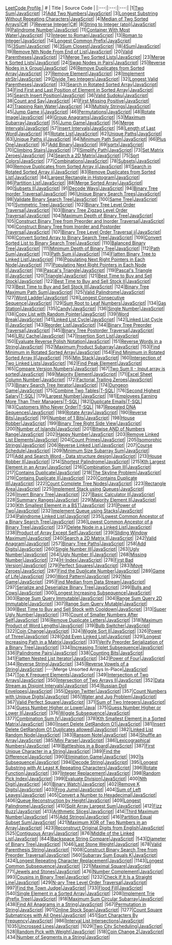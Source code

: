 <a href="http://leetcode.com/berkansivri" target="_blank">    LeetCode Profile </a>
| # | Title | Source Code |
|:---:|:---:|:---:|
|1|[Two Sum](https://leetcode.com/problems/two-sum)|[JavaScript](https://github.com/berkansivri/LeetCode/blob/master/LeetCode/1.%20Two%20Sum/TwoSum.js)|
|2|[Add Two Numbers](https://leetcode.com/problems/add-two-numbers)|[JavaScript](https://github.com/berkansivri/LeetCode/blob/master/LeetCode/2.%20Add%20Two%20Numbers/AddTwoNumbers.js)|
|3|[Longest Substring Without Repeating Characters](https://leetcode.com/problems/longest-substring-without-repeating-characters)|[JavaScript](https://github.com/berkansivri/LeetCode/blob/master/LeetCode/3.%20Longest%20Substring%20Without%20Repeating%20Characters/LengthOfLongestSubstring.js)|
|4|[Median of Two Sorted Arrays](https://leetcode.com/problems/median-of-two-sorted-arrays/)|[C#](https://github.com/berkansivri/LeetCode/blob/master/LeetCode/4.%20Median%20of%20Two%20Sorted%20Arrays/FindMedianSortedArrays.cs)|
|7|[Reverse Integer](https://leetcode.com/problems/reverse-integer/)|[C#](https://github.com/berkansivri/LeetCode/blob/master/LeetCode/7.%20Reverse%20Integer/ReverseInteger.cs)|
|8|[String to Integer (atoi)](https://leetcode.com/problems/string-to-integer-atoi/)|[JavaScript](https://github.com/berkansivri/LeetCode/blob/master/LeetCode/8.%20String%20to%20Integer%20(atoi)/Atoi.js)|
|9|[Palindrome Number](https://leetcode.com/problems/palindrome-number/)|[JavaScript](https://github.com/berkansivri/LeetCode/blob/master/LeetCode/9.%20Palindrome%20Number/IsPalindrome.js)|
|11|[Container With Most Water](https://leetcode.com/problems/container-with-most-water/)|[JavaScript](https://github.com/berkansivri/LeetCode/blob/master/LeetCode/11.%20Container%20With%20Most%20Water/MaxArea.js)|
|12|[Integer to Roman](https://leetcode.com/problems/integer-to-roman/)|[JavaScript](https://github.com/berkansivri/LeetCode/blob/master/LeetCode/12.%20Integer%20to%20Roman/IntToRoman.js)|
|13|[Roman to Integer](https://leetcode.com/problems/roman-to-integer/)|[JavaScript](https://github.com/berkansivri/LeetCode/blob/master/LeetCode/13.%20Roman%20to%20Integer/RomanToInt.js)|
|14|[Longest Common Prefix](https://leetcode.com/problems/longest-common-prefix/)|[JavaScript](https://github.com/berkansivri/LeetCode/blob/master/LeetCode/14.%20Longest%20Common%20Prefix/LongestCommonPrefix.js)|
|15|[3Sum](https://leetcode.com/problems/3sum/)|[JavaScript](https://github.com/berkansivri/LeetCode/blob/master/LeetCode/15.%203Sum/ThreeSum.js)|
|16|[3Sum Closest](https://leetcode.com/problems/3sum-closest/)|[JavaScript](https://github.com/berkansivri/LeetCode/blob/master/LeetCode/16.%203Sum%20Closest/ThreeSumClosest.js)|
|18|[4Sum](https://leetcode.com/problems/4sum/)|[JavaScript](https://github.com/berkansivri/LeetCode/blob/master/LeetCode/18.%204Sum/FourSum.js)|
|19|[Remove Nth Node From End of List](https://leetcode.com/problems/remove-nth-node-from-end-of-list/)|[JavaScript](https://github.com/berkansivri/LeetCode/blob/master/LeetCode/19.%20Remove%20Nth%20Node%20From%20End%20of%20List/RemoveNthFromEnd.js)|
|20|[Valid Parentheses](https://leetcode.com/problems/valid-parentheses/)|[JavaScript](https://github.com/berkansivri/LeetCode/blob/master/LeetCode/20.%20Valid%20Parentheses/IsValid.js)|
|21|[Merge Two Sorted Lists](https://leetcode.com/problems/merge-two-sorted-lists/)|[JavaScript](https://github.com/berkansivri/LeetCode/blob/master/LeetCode/21.%20Merge%20Two%20Sorted%20Lists/MergeTwoLists.js)|
|23|[Merge k Sorted Lists](https://leetcode.com/problems/merge-k-sorted-lists/)|[JavaScript](https://github.com/berkansivri/LeetCode/blob/master/LeetCode/23.%20Merge%20k%20Sorted%20Lists/MergeKLists.js)|
|24|[Swap Nodes in Pairs](https://leetcode.com/problems/swap-nodes-in-pairs/)|[JavaScript](https://github.com/berkansivri/LeetCode/blob/master/LeetCode/24.%20Swap%20Nodes%20in%20Pairs/SwapPairs.js)|
|25|[Reverse Nodes in k Group](https://leetcode.com/problems/reverse-nodes-in-k-group/)|[JavaScript](https://github.com/berkansivri/LeetCode/blob/master/LeetCode/25.%20Reverse%20Nodes%20in%20k-Group/ReverseKGroup.js)|
|26|[Remove Duplicates from Sorted Array](https://leetcode.com/problems/remove-duplicates-from-sorted-array/)|[JavaScript](https://github.com/berkansivri/LeetCode/blob/master/LeetCode/26.%20Remove%20Duplicates%20from%20Sorted%20Array/RemoveDuplicates.js)|
|27|[Remove Element](https://leetcode.com/problems/remove-element/)|[JavaScript](https://github.com/berkansivri/LeetCode/blob/master/LeetCode/27.%20Remove%20Element/RemoveElement.js)|
|28|[Implement strStr](https://leetcode.com/problems/implement-strstr/)|[JavaScript](https://github.com/berkansivri/LeetCode/blob/master/LeetCode/28.%20Implement%20strStr/StrStr.js)|
|29|[Divide Two Integers](https://leetcode.com/problems/divide-two-integers/)|[JavaScript](https://github.com/berkansivri/LeetCode/blob/master/LeetCode/29.%20Divide%20Two%20Integers/Divide.js)|
|32|[Longest Valid Parentheses](https://leetcode.com/problems/longest-valid-parentheses/)|[JavaScript](https://github.com/berkansivri/LeetCode/blob/master/LeetCode/32.%20Longest%20Valid%20Parentheses/LongestValidParentheses.js)|
|33|[Search in Rotated Sorted Array](https://leetcode.com/problems/search-in-rotated-sorted-array/)|[JavaScript](https://github.com/berkansivri/LeetCode/blob/master/LeetCode/33.%20Search%20in%20Rotated%20Sorted%20Array/Search.js)|
|34|[Find First and Last Position of Element in Sorted Array](https://leetcode.com/problems/find-first-and-last-position-of-element-in-sorted-array/)|[JavaScript](https://github.com/berkansivri/LeetCode/blob/master/LeetCode/34.%20Find%20First%20and%20Last%20Position%20of%20Element%20in%20Sorted%20Array/SearchRange.js)|
|35|[Search Insert Position](https://leetcode.com/problems/search-insert-position/)|[JavaScript](https://github.com/berkansivri/LeetCode/blob/master/LeetCode/35.%20Search%20Insert%20Position/SearchInsert.js)|
|36|[Valid Sudoku](https://leetcode.com/problems/valid-sudoku/)|[JavaScript](https://github.com/berkansivri/LeetCode/blob/master/LeetCode/36.%20Valid%20Sudoku/IsValidSudoku.js)|
|38|[Count and Say](https://leetcode.com/problems/count-and-say/)|[JavaScript](https://github.com/berkansivri/LeetCode/blob/master/LeetCode/38.%20Count%20and%20Say/CountAndSay.js)|
|41|[First Missing Positive](https://leetcode.com/problems/first-missing-positive/)|[JavaScript](https://github.com/berkansivri/LeetCode/blob/master/LeetCode/41.%20First%20Missing%20Positive/FirstMissingPositive.js)|
|42|[Trapping Rain Water](https://leetcode.com/problems/trapping-rain-water/)|[JavaScript](https://github.com/berkansivri/LeetCode/blob/master/LeetCode/42.%20Trapping%20Rain%20Water/Trap.js)|
|43|[Multiply Strings](https://leetcode.com/problems/multiply-strings/)|[JavaScript](https://github.com/berkansivri/LeetCode/blob/master/LeetCode/43.%20Multiply%20Strings/Multiple.js)|
|45|[Jump Game ii](https://leetcode.com/problems/jump-game-ii/)|[JavaScript](https://github.com/berkansivri/LeetCode/blob/master/LeetCode/45.%20Jump%20Game%20II/Jump.js)|
|46|[Permutations](https://leetcode.com/problems/permutations/)|[JavaScript](https://github.com/berkansivri/LeetCode/tree/master/LeetCode/46.%20Permutations/permute.js)|
|48|[Rotate Image](https://leetcode.com/problems/rotate-image/)|[JavaScript](https://github.com/berkansivri/LeetCode/tree/master/LeetCode/48.%20Rotate%20Image/Rotate.js)|
|49|[Group Anagrams](https://leetcode.com/problems/group-anagrams/)|[JavaScript](https://github.com/berkansivri/LeetCode/tree/master/LeetCode/49.%20Group%20Anagrams/GroupAnagrams.js)|
|53|[Maximum Subarray](https://leetcode.com/problems/maximum-subarray/)|[JavaScript](https://github.com/berkansivri/LeetCode/blob/master/LeetCode/53.%20Maximum%20Subarray/MaxSubArray.js)|
|55|[Jump Game](https://leetcode.com/problems/jump-game/)|[JavaScript](https://github.com/berkansivri/LeetCode/blob/master/LeetCode/55.%20Jump%20Game/CanJump.js)|
|56|[Merge Intervals](https://leetcode.com/problems/merge-intervals/)|[JavaScript](https://github.com/berkansivri/LeetCode/blob/master/LeetCode/56.%20Merge%20Intervals/Merge.js)|
|57|[Insert Intervals](https://leetcode.com/problems/insert-intervals/)|[JavaScript](https://github.com/berkansivri/LeetCode/blob/master/LeetCode/57.%20Insert%20Intervals/Insert.js)|
|58|[Length of Last Word](https://leetcode.com/problems/length-of-last-word/)|[JavaScript](https://github.com/berkansivri/LeetCode/blob/master/LeetCode/58.%20Length%20of%20Last%20Word/LengthOfLastWord.js)|
|61|[Rotate List](https://leetcode.com/problems/rotate-list/)|[JavaScript](https://github.com/berkansivri/LeetCode/blob/master/LeetCode/61.%20Rotate%20List/RotateRight.js)|
|62|[Unique Paths](https://leetcode.com/problems/unique-paths/)|[JavaScript](https://github.com/berkansivri/LeetCode/blob/master/LeetCode/62.%20Unique%20Paths/UniquePaths.js)|
|63|[Unique Paths ii](https://leetcode.com/problems/unique-paths-ii/)|[JavaScript](https://github.com/berkansivri/LeetCode/blob/master/LeetCode/63.%20Unique%20Paths%20II/UniquePathsWithObstacles.js)|
|64|[Minimum Path Sum](https://leetcode.com/problems/minimum-path-sum/)|[JavaScript](https://github.com/berkansivri/LeetCode/blob/master/LeetCode/64.%20Minimum%20Path%20Sum/MinPathSum.js)|
|66|[Plus One](https://leetcode.com/problems/plus-one/)|[JavaScript](https://github.com/berkansivri/LeetCode/blob/master/LeetCode/66.%20Plus%20One/PlusOne.js)|
|67|[Add Binary](https://leetcode.com/problems/add-binary/)|[JavaScript](https://github.com/berkansivri/LeetCode/blob/master/LeetCode/67.%20Add%20Binary/AddBinary.js)|
|69|[sqrtx](https://leetcode.com/problems/sqrtx/)|[JavaScript](https://github.com/berkansivri/LeetCode/blob/master/LeetCode/69.%20sqrtx/MySqrt.js)|
|70|[Climbing Stairs](https://leetcode.com/problems/climbing-stairs/)|[JavaScript](https://github.com/berkansivri/LeetCode/blob/master/LeetCode/70.%20Climbing%20Stairs/ClimbStairs.js)|
|71|[Simplify Path](https://leetcode.com/problems/simplify-path/)|[JavaScript](https://github.com/berkansivri/LeetCode/blob/master/LeetCode/71.%20Simplify%20Path/SimplifyPath.js)|
|73|[Set Matrix Zeroes](https://leetcode.com/problems/set-matrix-zeroes/)|[JavaScript](https://github.com/berkansivri/LeetCode/blob/master/LeetCode/73.%20Set%20Matrix%20Zeroes/SetZeroes.js)|
|74|[Search a 2D Matrix](https://leetcode.com/problems/search-a-2d-matrix/)|[JavaScript](https://github.com/berkansivri/LeetCode/blob/master/LeetCode/74.%20Search%20a%202D%20Matrix/SearchMatrix.js)|
|75|[Sort Colors](https://leetcode.com/problems/sort-colors/)|[JavaScript](https://github.com/berkansivri/LeetCode/blob/master/LeetCode/75.%20Sort%20Colors/SortColors.js)|
|77|[Combinations](https://leetcode.com/problems/combinations/)|[JavaScript](https://github.com/berkansivri/LeetCode/blob/master/LeetCode/77.%20Combinations/Combine.js)|
|78|[Subsets](https://leetcode.com/problems/subsets/)|[JavaScript](https://github.com/berkansivri/LeetCode/blob/master/LeetCode/78.%20Subsets/Subsets.js)|
|80|[Remove Duplicates from Sorted Array ii](https://leetcode.com/problems/remove-duplicates-from-sorted-array-ii/)|[JavaScript](https://github.com/berkansivri/LeetCode/blob/master/LeetCode/80.%20Remove%20Duplicates%20from%20Sorted%20Array%20ii/removeDuplicates.js)|
|81|[Search in Rotated Sorted Array ii](https://leetcode.com/problems/search-in-rotated-sorted-array-ii/)|[JavaScript](https://github.com/berkansivri/LeetCode/blob/master/LeetCode/81.%20Search%20in%20Rotated%20Sorted%20Array%20ii/Search.js)|
|83|[Remove Duplicates from Sorted List](https://leetcode.com/problems/remove-duplicates-from-sorted-list/)|[JavaScript](https://github.com/berkansivri/LeetCode/blob/master/LeetCode/83.%20Remove%20Duplicates%20from%20Sorted%20List/DeleteDuplicates.js)|
|84|[Largest Rectangle in Histogram](https://leetcode.com/problems/largest-rectangle-in-histogram/)|[JavaScript](https://github.com/berkansivri/LeetCode/blob/master/LeetCode/84.%20Largest%20Rectangle%20in%20Histogram/LargestRectangleArea.js)|
|86|[Partition List](https://leetcode.com/problems/partition-list/)|[JavaScript](https://github.com/berkansivri/LeetCode/blob/master/LeetCode/86.%20Partition%20List/Partition.js)|
|88|[Merge Sorted Array](https://leetcode.com/problems/merge-sorted-array/)|[JavaScript](https://github.com/berkansivri/LeetCode/blob/master/LeetCode/88.%20Merge%20Sorted%20Array/Merge.js)|
|90|[Subsets II](https://leetcode.com/problems/subsets-ii/)|[JavaScript](https://github.com/berkansivri/LeetCode/blob/master/LeetCode/90.%20Subsets%20II/SubsetsWithDup.js)|
|91|[Decode Ways](https://leetcode.com/problems/decode-ways/)|[JavaScript](https://github.com/berkansivri/LeetCode/blob/master/LeetCode/91.%20Decode%20Ways/NumDecodings.js)|
|94|[Binary Tree Inorder Traversal](https://leetcode.com/problems/binary-tree-inorder-traversal/)|[JavaScript](https://github.com/berkansivri/LeetCode/blob/master/LeetCode/94.%20Binary%20Tree%20Inorder%20Traversal/InorderTraversal.js)|
|96|[Unique Binary Search Trees](https://leetcode.com/problems/unique-binary-search-trees/)|[JavaScript](https://github.com/berkansivri/LeetCode/blob/master/LeetCode/96.%20Unique%20Binary%20Search%20Trees/NumTrees.js)|
|98|[Validate Binary Search Tree](https://leetcode.com/problems/validate-binary-search-tree/)|[JavaScript](https://github.com/berkansivri/LeetCode/blob/master/LeetCode/98.%20Validate%20Binary%20Search%20Tree/IsValidBST.js)|
|100|[Same Tree](https://leetcode.com/problems/same-tree/)|[JavaScript](https://github.com/berkansivri/LeetCode/blob/master/LeetCode/100.%20Same%20Tree/IsSameTree.js)| 
|101|[Symmetric Tree](https://leetcode.com/problems/symmetric-tree/)|[JavaScript](https://github.com/berkansivri/LeetCode/blob/master/LeetCode/101.%20Symmetric%20Tree/IsSymmetric.js)|
|102|[Binary Tree Level Order Traversal](https://leetcode.com/problems/binary-tree-level-order-traversal/)|[JavaScript](https://github.com/berkansivri/LeetCode/blob/master/LeetCode/102.%20Binary%20Tree%20Level%20Order%20Traversal/LevelOrder.js)|
|103|[Binary Tree Zigzag Level Order Traversal](https://leetcode.com/problems/binary-tree-zigzag-level-order-traversal/)|[JavaScript](https://github.com/berkansivri/LeetCode/blob/master/LeetCode/103.%20Binary%20Tree%20Zigzag%20Level%20Order%20Traversal/ZigzagLevelOrder.js)|
|104|[Maximum Depth of Binary Tree](https://leetcode.com/problems/maximum-depth-of-binary-tree/)|[JavaScript](https://github.com/berkansivri/LeetCode/blob/master/LeetCode/104.%20Maximum%20Depth%20of%20Binary%20Tree/MaxDepth.js)|
|105|[Construct Binary Tree from Preorder and Inorder Traversal](https://leetcode.com/problems/construct-binary-tree-from-preorder-and-inorder-traversal/)|[JavaScript](https://github.com/berkansivri/LeetCode/blob/master/LeetCode/105.%20Construct%20Binary%20Tree%20from%20Preorder%20and%20Inorder%20Traversal/BuildTree.js)|
|106|[Construct Binary Tree from Inorder and Postorder Traversal](https://leetcode.com/problems/construct-binary-tree-from-inorder-and-postorder-traversal/)|[JavaScript](https://github.com/berkansivri/LeetCode/blob/master/LeetCode/106.%20Construct%20Binary%20Tree%20from%20Inorder%20and%20Postorder%20Traversal/BuildTree.js)|
|107|[Binary Tree Level Order Traversal ii](https://leetcode.com/problems/binary-tree-level-order-traversal-ii/)|[JavaScript](https://github.com/berkansivri/LeetCode/blob/master/LeetCode/107.%20Binary%20Tree%20Level%20Order%20Traversal%20ii/LevelOrderBottom.js)|
|108|[Convert Sorted Array to Binary Search Tree](https://leetcode.com/problems/convert-sorted-array-to-binary-search-tree/)|[JavaScript](https://github.com/berkansivri/LeetCode/blob/master/LeetCode/108.%20Convert%20Sorted%20Array%20to%20Binary%20Search%20Tree/SortedArrayToBST.js)|
|109|[Convert Sorted List to Binary Search Tree](https://leetcode.com/problems/convert-sorted-list-to-binary-search-tree/)|[JavaScript](https://github.com/berkansivri/LeetCode/blob/master/LeetCode/109.%20Convert%20Sorted%20List%20to%20Binary%20Search%20Tree/SortedListToBST.js)|
|110|[Balanced Binary Tree](https://leetcode.com/problems/balanced-binary-tree/)|[JavaScript](https://github.com/berkansivri/LeetCode/blob/master/LeetCode/110.%20Balanced%20Binary%20Tree/IsBalanced.js)|
|111|[Minimum Depth of Binary Tree](https://leetcode.com/problems/minimum-depth-of-binary-tree/)|[JavaScript](https://github.com/berkansivri/LeetCode/blob/master/LeetCode/111.%20Minimum%20Depth%20of%20Binary%20Tree/MinDepth.js)|
|112|[Path Sum](https://leetcode.com/problems/path-sum/)|[JavaScript](https://github.com/berkansivri/LeetCode/blob/master/LeetCode/112.%20Path%20Sum/HasPathSum.js)|
|113|[Path Sum ii](https://leetcode.com/problems/path-sum-II/)|[JavaScript](https://github.com/berkansivri/LeetCode/blob/master/LeetCode/113.%20Path%20Sum%20II/PathSum.js)|
|114|[Flatten Binary Tree to Linked List](https://leetcode.com/problems/flatten-binary-tree-to-linked-list/)|[JavaScript](https://github.com/berkansivri/LeetCode/blob/master/LeetCode/114.%20Flatten%20Binary%20Tree%20to%20Linked%20List/Flatten.js)|
|116|[Populating Next Right Pointers in Each Node](https://leetcode.com/problems/populating-next-right-pointers-in-each-node/)|[JavaScript](https://github.com/berkansivri/LeetCode/blob/master/LeetCode/116.%20Populating%20Next%20Right%20Pointers%20in%20Each%20Node/Connect.js)|
|117|[Populating Next Right Pointers in Each Node II](https://leetcode.com/problems/populating-next-right-pointers-in-each-node-ii/)|[JavaScript](https://github.com/berkansivri/LeetCode/blob/master/LeetCode/117.%20Populating%20Next%20Right%20Pointers%20in%20Each%20Node%20II/Connect.js)|
|118|[Pascal's Triangle](https://leetcode.com/problems/pascal's-triangle/)|[JavaScript](https://github.com/berkansivri/LeetCode/blob/master/LeetCode/118.%20Pascal's%20Triangle/Generate.js)|
|119|[Pascal's Triangle II](https://leetcode.com/problems/pascal's-triangle-ii/)|[JavaScript](https://github.com/berkansivri/LeetCode/blob/master/LeetCode/119.%20Pascal's%20Triangle%20II/GetRow.js)|
|120|[Triangle](https://leetcode.com/problems/triangle/)|[JavaScript](https://github.com/berkansivri/LeetCode/blob/master/LeetCode/120.%20Triangle/MinimumTotal.js)|
|121|[Best Time to Buy and Sell Stock](https://leetcode.com/problems/best-time-to-buy-and-sell-stock/)|[JavaScript](https://github.com/berkansivri/LeetCode/blob/master/LeetCode/121.%20Best%20Time%20to%20Buy%20and%20Sell%20Stock/MaxProfit.js)|
|122|[Best Time to Buy and Sell Stock II](https://leetcode.com/problems/best-time-to-buy-and-sell-stock-ii/)|[JavaScript](https://github.com/berkansivri/LeetCode/blob/master/LeetCode/122.%20Best%20Time%20to%20Buy%20and%20Sell%20Stock%20II/MaxProfit.js)|
|123|[Best Time to Buy and Sell Stock III](https://leetcode.com/problems/best-time-to-buy-and-sell-stock-iii/)|[JavaScript](https://github.com/berkansivri/LeetCode/blob/master/LeetCode/123.%20Best%20Time%20to%20Buy%20and%20Sell%20Stock%20III/MaxProfit.js)|
|124|[Binary Tree Maximum Path Sum](https://leetcode.com/problems/binary-tree-maximum-path-sum/)|[JavaScript](https://github.com/berkansivri/LeetCode/blob/master/LeetCode/124.%20Binary%20Tree%20Maximum%20Path%20Sum/MaxPathSum.js)|
|125|[Valid Palindrome](https://leetcode.com/problems/valid-palindrome/)|[JavaScript](https://github.com/berkansivri/LeetCode/blob/master/LeetCode/125.%20Valid%20Palindrome/IsPalindrome.js)|
|127|[Word Ladder](https://leetcode.com/problems/word-ladder/)|[JavaScript](https://github.com/berkansivri/LeetCode/blob/master/LeetCode/127.%20Word%20Ladder/FindLadders.js)|
|128|[Longest Consecutive Sequence](https://leetcode.com/problems/longest-consecutive-sequence/)|[JavaScript](https://github.com/berkansivri/LeetCode/blob/master/LeetCode/128.%20Longest%20Consecutive%20Sequence/LongestConsecutive.js)|
|129|[Sum Root to Leaf Numbers](https://leetcode.com/problems/sum-root-to-leaf-numbers/)|[JavaScript](https://github.com/berkansivri/LeetCode/blob/master/LeetCode/129.%20Sum%20Root%20to%20Leaf%20Numbers/SumNumbers.js)|
|134|[Gas Station](https://leetcode.com/problems/gas-station/)|[JavaScript](https://github.com/berkansivri/LeetCode/blob/master/LeetCode/134.%20Gas%20Station/CanCompleteCircuit.js)|
|135|[Candy](https://leetcode.com/problems/candy/)|[JavaScript](https://github.com/berkansivri/LeetCode/blob/master/LeetCode/135.%20Candy/Candy.js)|
|136|[Single Number](https://leetcode.com/problems/single-number/)|[JavaScript](https://github.com/berkansivri/LeetCode/blob/master/LeetCode/136.%20Single%20Number/SingleNumber.js)|
|138|[Copy List with Random Pointer](https://leetcode.com/problems/copy-list-with-random-pointer/)|[JavaScript](https://github.com/berkansivri/LeetCode/blob/master/LeetCode/138.%20Copy%20List%20with%20Random%20Pointer/CopyRandomList.js)|
|139|[Word Break](https://leetcode.com/problems/word-break/)|[JavaScript](https://github.com/berkansivri/LeetCode/blob/master/LeetCode/139.%20Word%20Break/WordBreak.js)|
|141|[Linked List Cycle](https://leetcode.com/problems/linked-list-cycle/)|[JavaScript](https://github.com/berkansivri/LeetCode/blob/master/LeetCode/141.%20Linked%20List%20Cycle/HasCycle.js)|
|142|[Linked List Cycle II](https://leetcode.com/problems/linked-list-cycle-ii/)|[JavaScript](https://github.com/berkansivri/LeetCode/blob/master/LeetCode/142.%20Linked%20List%20Cycle%20II/DetectCycle.js)|
|143|[Reorder List](https://leetcode.com/problems/reorder-list/)|[JavaScript](https://github.com/berkansivri/LeetCode/blob/master/LeetCode/143.%20Reorder%20List/ReorderList.js)|
|144|[Binary Tree Preorder Traversal](https://leetcode.com/problems/binary-tree-preorder-traversal/)|[JavaScript](https://github.com/berkansivri/LeetCode/blob/master/LeetCode/144.%20Binary%20Tree%20Preorder%20Traversal/PreorderTraversal.js)|
|145|[Binary Tree Postorder Traversal](https://leetcode.com/problems/binary-tree-postorder-traversal/)|[JavaScript](https://github.com/berkansivri/LeetCode/blob/master/LeetCode/145.%20Binary%20Tree%20Postorder%20Traversal/PostorderTraversal.js)|
|146|[LRU Cache](https://leetcode.com/problems/lru-cache/)|[JavaScript](https://github.com/berkansivri/LeetCode/blob/master/LeetCode/146.%20LRU%20Cache/LRUCache.js)|
|147|[Insertion Sort List](https://leetcode.com/problems/insertion-sort-list/)|[JavaScript](https://github.com/berkansivri/LeetCode/blob/master/LeetCode/147.%20Insertion%20Sort%20List/InsertionSortList.js)|
|150|[Evaluate Reverse Polish Notation](https://leetcode.com/problems/evaluate-reverse-polish-notation/)|[JavaScript](https://github.com/berkansivri/LeetCode/blob/master/LeetCode/150.%20Evaluate%20Reverse%20Polish%20Notation/EvalRPN.js)|
|151|[Reverse Words in a String](https://leetcode.com/problems/reverse-words-in-a-string/)|[JavaScript](https://github.com/berkansivri/LeetCode/blob/master/LeetCode/151.%20Reverse%20Words%20in%20a%20String/ReverseWords.js)|
|152|[Maximum Product Subarray](https://leetcode.com/problems/maximum-product-subarray/)|[JavaScript](https://github.com/berkansivri/LeetCode/blob/master/LeetCode/152.%20Maximum%20Product%20Subarray/MaxProduct.js)|
|153|[Find Minimum in Rotated Sorted Array](https://leetcode.com/problems/find-minimum-in-rotated-sorted-array/)|[JavaScript](https://github.com/berkansivri/LeetCode/blob/master/LeetCode/153.%20Find%20Minimum%20in%20Rotated%20Sorted%20Array/FindMin.js)| 
|154|[Find Minimum in Rotated Sorted Array II](https://leetcode.com/problems/find-minimum-in-rotated-sorted-array-ii/)|[JavaScript](https://github.com/berkansivri/LeetCode/blob/master/LeetCode/154.%20Find%20Minimum%20in%20Rotated%20Sorted%20Array%20II/FindMin.js)|
|155|[Min Stack](https://leetcode.com/problems/min-stack/)|[JavaScript](https://github.com/berkansivri/LeetCode/blob/master/LeetCode/155.%20Min%20Stack/MinStack.js)|
|160|[Intersection of Two Linked Lists](https://leetcode.com/problems/intersection-of-two-linked-lists/)|[JavaScript](https://github.com/berkansivri/LeetCode/blob/master/LeetCode/160.%20Intersection%20of%20Two%20Linked%20Lists/GetIntersectionNode.js)|
|162|[Find Peak Element](https://leetcode.com/problems/find-peak-element/)|[JavaScript](https://github.com/berkansivri/LeetCode/blob/master/LeetCode/162.%20Find%20Peak%20Element/FindPeakElement.js)|
|165|[Compare Version Numbers](https://leetcode.com/problems/compare-version-numbers/)|[JavaScript](https://github.com/berkansivri/LeetCode/blob/master/LeetCode/165.%20Compare%20Version%20Numbers/CompareVersion.js)|
|167|[Two Sum II - Input array is sorted](https://leetcode.com/problems/two-sum-ii-input-array-is-sorted/)|[JavaScript](https://github.com/berkansivri/LeetCode/blob/master/LeetCode/167.%20Two%20Sum%20II%20-%20Input%20array%20is%20sorted/TwoSum.js)|
|169|[Majority Element](https://leetcode.com/problems/majority-element/)|[JavaScript](https://github.com/berkansivri/LeetCode/blob/master/LeetCode/169.%20Majority%20Element/MajorityElement.js)|
|171|[Excel Sheet Column Number](https://leetcode.com/problems/excel-sheet-column-number/)|[JavaScript](https://github.com/berkansivri/LeetCode/blob/master/LeetCode/171.%20Excel%20Sheet%20Column%20Number/TitleToNumber.js)|
|172|[Factorial Trailing Zeroes](https://leetcode.com/problems/factorial-trailing-zeroes/)|[JavaScript](https://github.com/berkansivri/LeetCode/blob/master/LeetCode/172.%20Factorial%20Trailing%20Zeroes/TrailingZeroes.js)|
|173|[Binary Search Tree Iterator](https://leetcode.com/problems/binary-search-tree-iterator/)|[JavaScript](https://github.com/berkansivri/LeetCode/blob/master/LeetCode/173.%20Binary%20Search%20Tree%20Iterator/BSTIterator.js)|
|174|[Dungeon Game](https://leetcode.com/problems/dungeon-game/)|[JavaScript](https://github.com/berkansivri/LeetCode/blob/master/LeetCode/174.%20Dungeon%20Game/CalculateMinimumHP.js)|
|175|[Combine Two Tables](https://leetcode.com/problems/combine-two-tables/)|[T-SQL](https://github.com/berkansivri/LeetCode/blob/master/LeetCode/175.%20Combine%20Two%20Tables/CombineTwoTables.sql)|
|176|[Second Highest Salary](https://leetcode.com/problems/second-highest-salary/)|[T-SQL](https://github.com/berkansivri/LeetCode/blob/master/LeetCode/176.%20Second%20Highest%20Salary/SecondHighestSalary.sql)|
|179|[Largest Number](https://leetcode.com/problems/largest-number/)|[JavaScript](https://github.com/berkansivri/LeetCode/blob/master/LeetCode/179.%20Largest%20Number/LargestNumber.js)|
|181|[Employees Earning More Than Their Managers](https://leetcode.com/problems/employees-earning-more-than-their-managers/)|[T-SQL](https://github.com/berkansivri/LeetCode/blob/master/LeetCode/181.%20Employees%20Earning%20More%20Than%20Their%20Managers/Employee.sql)|
|182|[Duplicate Emails](https://leetcode.com/problems/duplicate-emails/)|[T-SQL](https://github.com/berkansivri/LeetCode/blob/master/LeetCode/182.%20Duplicate%20Emails/DublicateEmails.sql)|
|183|[Customers Who Never Order](https://leetcode.com/problems/customers-who-never-order/)|[T-SQL](https://github.com/berkansivri/LeetCode/blob/master/LeetCode/183.%20Customers%20Who%20Never%20Order/Customers.sql)|
|187|[Repeated DNA Sequences](https://leetcode.com/problems/repeated-dna-sequences/)|[JavaScript](https://github.com/berkansivri/LeetCode/blob/master/LeetCode/187.%20Repeated%20DNA%20Sequences/FindRepeatedDnaSequences.js)|
|189|[Rotate Array](https://leetcode.com/problems/rotate-array/)|[JavaScript](https://github.com/berkansivri/LeetCode/blob/master/LeetCode/189.%20Rotate%20Array/Rotate.js)|
|190|[Reverse Bits](https://leetcode.com/problems/reverse-bits/)|[JavaScript](https://github.com/berkansivri/LeetCode/blob/master/LeetCode/190.%20Reverse%20Bits/ReverseBits.js)|
|191|[Number of 1 Bits](https://leetcode.com/problems/number-of-1-bits/)|[JavaScript](https://github.com/berkansivri/LeetCode/blob/master/LeetCode/191.%20Number%20of%201%20Bits/HammingWeight.js)|
|198|[House Robber](https://leetcode.com/problems/house-robber/)|[JavaScript](https://github.com/berkansivri/LeetCode/blob/master/LeetCode/198.%20House%20Robber/Rob.js)|
|199|[Binary Tree Right Side View](https://leetcode.com/problems/binary-tree-right-side-view/)|[JavaScript](https://github.com/berkansivri/LeetCode/blob/master/LeetCode/199.%20Binary%20Tree%20Right%20Side%20View/RightSideView.js)|
|200|[Number of Islands](https://leetcode.com/problems/number-of-islands/)|[JavaScript](https://github.com/berkansivri/LeetCode/blob/master/LeetCode/200.%20Number%20of%20Islands/NumIslands.js)|
|201|[Bitwise AND of Numbers Range](https://leetcode.com/problems/bitwise-and-of-numbers-range/)|[JavaScript](https://github.com/berkansivri/LeetCode/blob/master/LeetCode/201.%20Bitwise%20AND%20of%20Numbers%20Range/RangeBitwiseAnd.js)|
|202|[Happy Number](https://leetcode.com/problems/happy-number/)|[JavaScript](https://github.com/berkansivri/LeetCode/blob/master/LeetCode/202.%20Happy%20Number/IsHappy.js)|
|203|[Remove Linked List Elements](https://leetcode.com/problems/remove-linked-list-elements/)|[JavaScript](https://github.com/berkansivri/LeetCode/blob/master/LeetCode/203.%20Remove%20Linked%20List%20Elements/RemoveElements.js)|
|204|[Count Primes](https://leetcode.com/problems/count-primes/)|[JavaScript](https://github.com/berkansivri/LeetCode/blob/master/LeetCode/204.%20Count%20Primes/CountPrimes.js)|
|205|[Isomorphic Strings](https://leetcode.com/problems/isomorphic-strings/)|[JavaScript](https://github.com/berkansivri/LeetCode/blob/master/LeetCode/205.%20Isomorphic%20Strings/IsIsomorphic.js)|
|206|[Reverse Linked List](https://leetcode.com/problems/reverse-linked-list/)|[JavaScript](https://github.com/berkansivri/LeetCode/blob/master/LeetCode/206.%20Reverse%20Linked%20List/ReverseList.js)|
|207|[Course Schedule](https://leetcode.com/problems/course-schedule/)|[JavaScript](https://github.com/berkansivri/LeetCode/blob/master/LeetCode/207.%20Course%20Schedule/CanFinish.js)|
|209|[Minimum Size Subarray Sum](https://leetcode.com/problems/minimum-size-subarray-sum/)|[JavaScript](https://github.com/berkansivri/LeetCode/blob/master/LeetCode/209.%20Minimum%20Size%20Subarray%20Sum/MinSubArrayLen.js)|
|211|[Add and Search Word - Data structure design](https://leetcode.com/problems/add-and-search-word---data-structure-design/)|[JavaScript](https://github.com/berkansivri/LeetCode/blob/master/LeetCode/211.%20Add%20and%20Search%20Word%20-%20Data%20structure%20design/WordDictionary.js)|
|213|[House Robber II](https://leetcode.com/problems/house-robber-ii/)|[JavaScript](https://github.com/berkansivri/LeetCode/blob/master/LeetCode/213.%20House%20Robber%20II/Rob.js)|
|214|[Shortest Palindrome](https://leetcode.com/problems/shortest-palindrome/)|[JavaScript](https://github.com/berkansivri/LeetCode/blob/master/LeetCode/214.%20Shortest%20Palindrome/ShortestPalindrome.js)|
|215|[Kth Largest Element in an Array](https://leetcode.com/problems/kth-largest-element-in-an-array/)|[JavaScript](https://github.com/berkansivri/LeetCode/blob/master/LeetCode/215.%20Kth%20Largest%20Element%20in%20an%20Array/FindKthLargest.js)|
|216|[Combination Sum III](https://leetcode.com/problems/combination-sum-iii/)|[JavaScript](https://github.com/berkansivri/LeetCode/blob/master/LeetCode/216.%20Combination%20Sum%20III/CombinationSum3.js)|
|217|[Contains Duplicate](https://leetcode.com/problems/contains-duplicate/)|[JavaScript](https://github.com/berkansivri/LeetCode/blob/master/LeetCode/217.%20Contains%20Duplicate/ContainsDuplicate.js)|
|218|[The Skyline Problem](https://leetcode.com/problems/the-skyline-problem/)|[JavaScript](https://github.com/berkansivri/LeetCode/blob/master/LeetCode/218.%20The%20Skyline%20Problem/GetSkyline.js)|
|219|[Contains Duplicate II](https://leetcode.com/problems/contains-duplicate-ii/)|[JavaScript](https://github.com/berkansivri/LeetCode/blob/master/LeetCode/219.%20Contains%20Duplicate%20II/ContainsNearbyDuplicate.js)|
|220|[Contains Duplicate III](https://leetcode.com/problems/contains-duplicate-iii/)|[JavaScript](https://github.com/berkansivri/LeetCode/blob/master/LeetCode/220.%20Contains%20Duplicate%20III/ContainsNearbyAlmostDuplicate.js)|
|222|[Count Complete Tree Nodes](https://leetcode.com/problems/count-complete-tree-nodes/)|[JavaScript](https://github.com/berkansivri/LeetCode/blob/master/LeetCode/222.%20Count%20Complete%20Tree%20Nodes/CountNodes.js)|
|223|[Rectangle Area](https://leetcode.com/problems/rectangle-area/)|[JavaScript](https://github.com/berkansivri/LeetCode/blob/master/LeetCode/223.%20Rectangle%20Area/ComputeArea.js)|
|225|[Implement Stack using Queues](https://leetcode.com/problems/implement-stack-using-queues/)|[JavaScript](https://github.com/berkansivri/LeetCode/blob/master/LeetCode/225.%20Implement%20Stack%20using%20Queues/MyStack.js)|
|226|[Invert Binary Tree](https://leetcode.com/problems/invert-binary-tree/)|[JavaScript](https://github.com/berkansivri/LeetCode/blob/master/LeetCode/226.%20Invert%20Binary%20Tree/InvertTree.js)|
|227|[Basic Calculator II](https://leetcode.com/problems/basic-calculator-ii/)|[JavaScript](https://github.com/berkansivri/LeetCode/blob/master/LeetCode/227.%20Basic%20Calculator%20II/Calculate.js)|
|228|[Summary Ranges](https://leetcode.com/problems/summary-ranges/)|[JavaScript](https://github.com/berkansivri/LeetCode/blob/master/LeetCode/228.%20Summary%20Ranges/SummaryRanges.js)|
|229|[Majority Element II](https://leetcode.com/problems/majority-element-ii/)|[JavaScript](https://github.com/berkansivri/LeetCode/blob/master/LeetCode/229.%20Majority%20Element%20II/MajorityElement.js)|
|230|[Kth Smallest Element in a BST](https://leetcode.com/problems/kth-smallest-element-in-a-bst/)|[JavaScript](https://github.com/berkansivri/LeetCode/blob/master/LeetCode/230.%20Kth%20Smallest%20Element%20in%20a%20BST/KthSmallest.js)|
|231|[Power of Two](https://leetcode.com/problems/power-of-two/)|[JavaScript](https://github.com/berkansivri/LeetCode/blob/master/LeetCode/231.%20Power%20of%20Two/IsPowerOfTwo.js)|
|232|[Implement Queue using Stacks](https://leetcode.com/problems/implement-queue-using-stacks/)|[JavaScript](https://github.com/berkansivri/LeetCode/blob/master/LeetCode/232.%20Implement%20Queue%20using%20Stacks/MyQueue.js)|
|234|[Palindrome Linked List](https://leetcode.com/problems/palindrome-linked-list/)|[JavaScript](https://github.com/berkansivri/LeetCode/blob/master/LeetCode/234.%20Palindrome%20Linked%20List/IsPalindrome.js)|
|235|[Lowest Common Ancestor of a Binary Search Tree](https://leetcode.com/problems/lowest-common-ancestor-of-a-binary-search-tree/)|[JavaScript](https://github.com/berkansivri/LeetCode/blob/master/LeetCode/235.%20Lowest%20Common%20Ancestor%20of%20a%20Binary%20Search%20Tree/LowestCommonAncestor.js)|
|236|[Lowest Common Ancestor of a Binary Tree](https://leetcode.com/problems/lowest-common-ancestor-of-a-binary-tree/)|[JavaScript](https://github.com/berkansivri/LeetCode/blob/master/LeetCode/236.%20Lowest%20Common%20Ancestor%20of%20a%20Binary%20Tree/lowestCommonAncestor.js)|
|237|[Delete Node in a Linked List](https://leetcode.com/problems/delete-node-in-a-linked-list/)|[JavaScript](https://github.com/berkansivri/LeetCode/blob/master/LeetCode/237.%20Delete%20Node%20in%20a%20Linked%20List/deleteNode.js)|
|238|[Product of Array Except Self](https://leetcode.com/problems/product-of-array-except-self/)|[JavaScript](https://github.com/berkansivri/LeetCode/blob/master/LeetCode/238.%20Product%20of%20Array%20Except%20Self/ProductExceptSelf.js)|
|239|[Sliding Window Maximum](https://leetcode.com/problems/sliding-window-maximum/)|[JavaScript](https://github.com/berkansivri/LeetCode/blob/master/LeetCode/239.%20Sliding%20Window%20Maximum/MaxSlidingWindow.js)|
|240|[Search a 2D Matrix II](https://leetcode.com/problems/search-a-2d-matrix-ii/)|[JavaScript](https://github.com/berkansivri/LeetCode/blob/master/LeetCode/240.%20Search%20a%202D%20Matrix%20II/SearchMatrix.js)|
|242|[Valid Anagram](https://leetcode.com/problems/valid-anagram/)|[JavaScript](https://github.com/berkansivri/LeetCode/blob/master/LeetCode/242.%20Valid%20Anagram/IsAnagram.js)|
|257|[Binary Tree Paths](https://leetcode.com/problems/binary-tree-paths/)|[JavaScript](https://github.com/berkansivri/LeetCode/blob/master/LeetCode/257.%20Binary%20Tree%20Paths/BinaryTreePaths.js)|
|258|[Add Digits](https://leetcode.com/problems/add-digits/)|[JavaScript](https://github.com/berkansivri/LeetCode/blob/master/LeetCode/258.%20Add%20Digits/AddDigits.js)|
|260|[Single Number III](https://leetcode.com/problems/single-number-iii/)|[JavaScript](https://github.com/berkansivri/LeetCode/blob/master/LeetCode/260.%20Single%20Number%20III/SingleNumber.js)|
|263|[Ugly Number](https://leetcode.com/problems/ugly-number/)|[JavaScript](https://github.com/berkansivri/LeetCode/blob/master/LeetCode/263.%20Ugly%20Number/IsUgly.js)|
|264|[Ugly Number II](https://leetcode.com/problems/ugly-number-ii/)|[JavaScript](https://github.com/berkansivri/LeetCode/blob/master/LeetCode/264.%20Ugly%20Number%20II/NthUglyNumber.js)|
|268|[Missing Number](https://leetcode.com/problems/missing-number/)|[JavaScript](https://github.com/berkansivri/LeetCode/blob/master/LeetCode/268.%20Missing%20Number/MissingNumber.js)|
|274|[H-Index](https://leetcode.com/problems/h-index/)|[JavaScript](https://github.com/berkansivri/LeetCode/blob/master/LeetCode/274.%20H-Index/H-index.js)|
|278|[First Bad Version](https://leetcode.com/problems/first-bad-version/)|[JavaScript](https://github.com/berkansivri/LeetCode/blob/master/LeetCode/278.%20First%20Bad%20Version/IsBadVersion.js)|
|279|[Perfect Squares](https://leetcode.com/problems/perfect-squares/)|[JavaScript](https://github.com/berkansivri/LeetCode/blob/master/LeetCode/279.%20Perfect%20Squares/NumSquares.js)|
|283|[Move Zeroes](https://leetcode.com/problems/move-zeroes/)|[JavaScript](https://github.com/berkansivri/LeetCode/blob/master/LeetCode/283.%20Move%20Zeroes/MoveZeroes.js)|
|287|[Find the Duplicate Number](https://leetcode.com/problems/find-the-duplicate-number/)|[JavaScript](https://github.com/berkansivri/LeetCode/blob/master/LeetCode/287.%20Find%20the%20Duplicate%20Number/FindDublicate.js)|
|289|[Game of Life](https://leetcode.com/problems/game-of-life/)|[JavaScript](https://github.com/berkansivri/LeetCode/blob/master/LeetCode/289.%20Game%20of%20Life/GameOfLife.js)|
|290|[Word Pattern](https://leetcode.com/problems/word-pattern/)|[JavaScript](https://github.com/berkansivri/LeetCode/blob/master/LeetCode/290.%20Word%20Pattern/WordPattern.js)|
|292|[Nim Game](https://leetcode.com/problems/nim-game/)|[JavaScript](https://github.com/berkansivri/LeetCode/blob/master/LeetCode/292.%20Nim%20Game/CanWinNim.js)|
|295|[Find Median from Data Stream](https://leetcode.com/problems/find-median-from-data-stream/)|[JavaScript](https://github.com/berkansivri/LeetCode/blob/master/LeetCode/295.%20Find%20Median%20from%20Data%20Stream/MedianFinder.js)|
|297|[Serialize and Deserialize Binary Tree](https://leetcode.com/problems/serialize-and-deserialize-binary-tree/)|[JavaScript](https://github.com/berkansivri/LeetCode/blob/master/LeetCode/297.%20Serialize%20and%20Deserialize%20Binary%20Tree/SerializeDeserialize.js)|
|299|[Bulls and Cows](https://leetcode.com/problems/bulls-and-cows/)|[JavaScript](https://github.com/berkansivri/LeetCode/blob/master/LeetCode/299.%20Bulls%20and%20Cows/GetHint.js)|
|300|[Longest Increasing Subsequence](https://leetcode.com/problems/longest-increasing-subsequence/)|[JavaScript](https://github.com/berkansivri/LeetCode/blob/master/LeetCode/300.%20Longest%20Increasing%20Subsequence/LengthOfLIS.js)|
|303|[Range Sum Query Immutable](https://leetcode.com/problems/range-sum-query-immutable/)|[JavaScript](https://github.com/berkansivri/LeetCode/blob/master/LeetCode/303.%20Range%20Sum%20Query%20Immutable/SumRange.js)|
|304|[Range Sum Query 2D Immutable](https://leetcode.com/problems/range-sum-query-2d-immutable/)|[JavaScript](https://github.com/berkansivri/LeetCode/blob/master/LeetCode/304.%20Range%20Sum%20Query%202D%20Immutable/NumMatrix.js)|
|307|[Range Sum Query Mutable](https://leetcode.com/problems/range-sum-query-mutable/)|[JavaScript](https://github.com/berkansivri/LeetCode/blob/master/LeetCode/307.%20Range%20Sum%20Query%20Mutable/NumArray.js)|
|309|[Best Time to Buy and Sell Stock with Cooldown](https://leetcode.com/problems/best-time-to-buy-and-sell-stock-with-cooldown/)|[JavaScript](https://github.com/berkansivri/LeetCode/blob/master/LeetCode/309.%20Best%20Time%20to%20Buy%20and%20Sell%20Stock%20with%20Cooldown/MaxProfit.js)|
|313|[Super Ugly Number](https://leetcode.com/problems/super-ugly-number/)|[JavaScript](https://github.com/berkansivri/LeetCode/blob/master/LeetCode/313.%20Super%20Ugly%20Number/NthSuperUglyNumber.js)|
|315|[Count of Smaller Numbers After Self](https://leetcode.com/problems/count-of-smaller-numbers-after-self/)|[JavaScript](https://github.com/berkansivri/LeetCode/blob/master/LeetCode/315.%20Count%20of%20Smaller%20Numbers%20After%20Self/CountSmaller.js)|
|316|[Remove Duplicate Letters](https://leetcode.com/problems/remove-duplicate-letters/)|[JavaScript](https://github.com/berkansivri/LeetCode/blob/master/LeetCode/316.%20Remove%20Duplicate%20Letters/RemoveDuplicateLetters.js)|
|318|[Maximum Product of Word Lengths](https://leetcode.com/problems/maximum-product-of-word-lengths/)|[JavaScript](https://github.com/berkansivri/LeetCode/blob/master/LeetCode/318.%20Maximum%20Product%20of%20Word%20Lengths/MaxProduct.js)|
|319|[Bulb Switcher](https://leetcode.com/problems/bulb-switcher/)|[JavaScript](https://github.com/berkansivri/LeetCode/blob/master/LeetCode/319.%20Bulb%20Switcher/BulbSwitch.js)|
|322|[Coin Change](https://leetcode.com/problems/coin-change/)|[JavaScript](https://github.com/berkansivri/LeetCode/blob/master/LeetCode/322.%20Coin%20Change/CoinChange.js)|
|324|[Wiggle Sort II](https://leetcode.com/problems/wiggle-sort-ii/)|[JavaScript](https://github.com/berkansivri/LeetCode/blob/master/LeetCode/324.%20Wiggle%20Sort%20II/WiggleSort.js)|
|326|[Power of Three](https://leetcode.com/problems/power-of-three/)|[JavaScript](https://github.com/berkansivri/LeetCode/blob/master/LeetCode/326.%20Power%20of%20Three/IsPowerOfThree.js)|
|328|[Odd Even Linked List](https://leetcode.com/problems/odd-even-linked-list/)|[JavaScript](https://github.com/berkansivri/LeetCode/blob/master/LeetCode/328.%20Odd%20Even%20Linked%20List/OddEventList.js)|
|329|[Longest Increasing Path in a Matrix](https://leetcode.com/problems/longest-increasing-path-in-a-matrix/)|[JavaScript](https://github.com/berkansivri/LeetCode/blob/master/LeetCode/329.%20Longest%20Increasing%20Path%20in%20a%20Matrix/LongestIncreasingPath.js)|
|331|[Verify Preorder Serialization of a Binary Tree](https://leetcode.com/problems/verify-preorder-serialization-of-a-binary-tree/)|[JavaScript](https://github.com/berkansivri/LeetCode/blob/master/LeetCode/331.%20Verify%20Preorder%20Serialization%20of%20a%20Binary%20Tree/IsValidSerialization.js)|
|334|[Increasing Triplet Subsequence](https://leetcode.com/problems/increasing-triplet-subsequence/)|[JavaScript](https://github.com/berkansivri/LeetCode/blob/master/LeetCode/334.%20Increasing%20Triplet%20Subsequence/IncreasingTriplet.js)|
|336|[Palindrome Pairs](https://leetcode.com/problems/palindrome-pairs/)|[JavaScript](https://github.com/berkansivri/LeetCode/blob/master/LeetCode/336.%20Palindrome%20Pairs/PalindromePairs.js)|
|338|[Counting Bits](https://leetcode.com/problems/counting-bits/)|[JavaScript](https://github.com/berkansivri/LeetCode/blob/master/LeetCode/338.%20Counting%20Bits/CountBits.js)|
|341|[Flatten Nested List Iterator](https://leetcode.com/problems/flatten-nested-list-iterator/)|[JavaScript](https://github.com/berkansivri/LeetCode/blob/master/LeetCode/341.%20Flatten%20Nested%20List%20Iterator/FlattenNestedListIterator.js)|
|342|[Power of Four](https://leetcode.com/problems/power-of-four/)|[JavaScript](https://github.com/berkansivri/LeetCode/blob/master/LeetCode/342.%20Power%20of%20Four/IsPowerofFour.js)|
|344|[Reverse String](https://leetcode.com/problems/reverse-string/)|[JavaScript](https://github.com/berkansivri/LeetCode/blob/master/LeetCode/344.%20Reverse%20String/ReverseString.js)|
|345|[Reverse Vowels of a String](https://leetcode.com/problems/reverse-vowels-of-a-string/)|[JavaScript](https://github.com/berkansivri/LeetCode/blob/master/LeetCode/345.%20Reverse%20Vowels%20of%20a%20String/ReverseVowels.js)|
|---|Merge Unsorted Arrays In-Place|[JavaScript](https://github.com/berkansivri/LeetCode/blob/master/LeetCode/Merge%20Unsorted%20Arrays%20In-Place/Merge.js)|
|347|[Top K Frequent Elements](https://leetcode.com/problems/top-k-frequent-elements/)|[JavaScript](https://github.com/berkansivri/LeetCode/blob/master/LeetCode/347.%20Top%20K%20Frequent%20Elements/TopKFrequent.js)|
|349|[Intersection of Two Arrays](https://leetcode.com/problems/intersection-of-two-arrays/)|[JavaScript](https://github.com/berkansivri/LeetCode/blob/master/LeetCode/349.%20Intersection%20of%20Two%20Arrays/Intersection.js)|
|350|[Intersection of Two Arrays II](https://leetcode.com/problems/intersection-of-two-arrays-ii/)|[JavaScript](https://github.com/berkansivri/LeetCode/blob/master/LeetCode/350.%20Intersection%20of%20Two%20Arrays%20II/Intersect.js)|
|352|[Data Stream as Disjoint Intervals](https://leetcode.com/problems/data-stream-as-disjoint-intervals/)|[JavaScript](https://github.com/berkansivri/LeetCode/blob/master/LeetCode/352.%20Data%20Stream%20as%20Disjoint%20Intervals/SummaryRanges.js)|
|354|[Russian Doll Envelopes](https://leetcode.com/problems/russian-doll-envelopes/)|[JavaScript](https://github.com/berkansivri/LeetCode/blob/master/LeetCode/354.%20Russian%20Doll%20Envelopes/MaxEnvelopes.js)|
|355|[Design Twitter](https://leetcode.com/problems/design-twitter/)|[JavaScript](https://github.com/berkansivri/LeetCode/blob/master/LeetCode/355.%20Design%20Twitter/DesignTwitter.js)|
|357|[Count Numbers with Unique Digits](https://leetcode.com/problems/count-numbers-with-unique-digits/)|[JavaScript](https://github.com/berkansivri/LeetCode/blob/master/LeetCode/357.%20Count%20Numbers%20with%20Unique%20Digits/CountNumbersWithUniqueDigits.js)|
|365|[Water and Jug Problem](https://leetcode.com/problems/water-and-jug-problem/)|[JavaScript](https://github.com/berkansivri/LeetCode/blob/master/LeetCode/365.%20Water%20and%20Jug%20Problem/CanMeasureWater.js)|
|367|[Valid Perfect Square](https://leetcode.com/problems/valid-perfect-square/)|[JavaScript](https://github.com/berkansivri/LeetCode/blob/master/LeetCode/367.%20Valid%20Perfect%20Square/IsPerfectSquare.js)|
|371|[Sum of Two Integers](https://leetcode.com/problems/sum-of-two-integers/)|[JavaScript](https://github.com/berkansivri/LeetCode/blob/master/LeetCode/371.%20Sum%20of%20Two%20Integers/GetSum.js)|
|374|[Guess Number Higher or Lower](https://leetcode.com/problems/guess-number-higher-or-lower/)|[Java](https://github.com/berkansivri/LeetCode/blob/master/LeetCode/374.%20Guess%20Number%20Higher%20or%20Lower/GuessNumber.java)|
|375|[Guess Number Higher or Lower II](https://leetcode.com/problems/guess-number-higher-or-lower-ii/)|[JavaScript](https://github.com/berkansivri/LeetCode/blob/master/LeetCode/375.%20Guess%20Number%20Higher%20or%20Lower%20II/GetMoneyAmount.js)|
|376|[Wiggle Subsequence](https://leetcode.com/problems/wiggle-subsequence/)|[JavaScript](https://github.com/berkansivri/LeetCode/blob/master/LeetCode/376.%20Wiggle%20Subsequence/WiggleMaxLength.js)|
|377|[Combination Sum IV](https://leetcode.com/problems/combination-sum-iv/)|[JavaScript](https://github.com/berkansivri/LeetCode/blob/master/LeetCode/377.%20Combination%20Sum%20IV/CombinationSum4.js)|
|378|[Kth Smallest Element in a Sorted Matrix](https://leetcode.com/problems/kth-smallest-element-in-a-sorted-matrix/)|[JavaScript](https://github.com/berkansivri/LeetCode/blob/master/LeetCode/378.%20Kth%20Smallest%20Element%20in%20a%20Sorted%20Matrix/KthSmallest.js)|
|380|[Insert Delete GetRandom O1](https://leetcode.com/problems/insert-delete-getrandom-o1/)|[JavaScript](https://github.com/berkansivri/LeetCode/blob/master/LeetCode/380.%20Insert%20Delete%20GetRandom%20O1/RandomizedSet.js)|
|381|[Insert Delete GetRandom O1 Duplicates allowed](https://leetcode.com/problems/insert-delete-getrandom-o1-duplicates-allowed/)|[JavaScript](https://github.com/berkansivri/LeetCode/blob/master/LeetCode/381.%20Insert%20Delete%20GetRandom%20O1%20Duplicates%20allowed/RandomizedCollection.js)|
|382|[Linked List Random Node](https://leetcode.com/problems/linked-list-random-node/)|[JavaScript](https://github.com/berkansivri/LeetCode/blob/master/LeetCode/382.%20Linked%20List%20Random%20Node/GetRandom.js)|
|383|[Ransom Note](https://leetcode.com/problems/ransom-note/)|[JavaScript](https://github.com/berkansivri/LeetCode/blob/master/LeetCode/383.%20Ransom%20Note/CanConstruct.js)|
|384|[Shuffle an Array](https://leetcode.com/problems/shuffle-an-array/)|[JavaScript](https://github.com/berkansivri/LeetCode/blob/master/LeetCode/384.%20Shuffle%20an%20Array/Solution.js)|
|385|[Mini Parser](https://leetcode.com/problems/mini-parser/)|[JavaScript](https://github.com/berkansivri/LeetCode/blob/master/LeetCode/385.%20Mini%20Parser/NestedInteger.js)|
|386|[Lexicographical Numbers](https://leetcode.com/problems/lexicographical-numbers/)|[JavaScript](https://github.com/berkansivri/LeetCode/blob/master/LeetCode/386.%20Lexicographical%20Numbers/LexicalOrder.js)|
|419|[Battleships in a Board](https://leetcode.com/problems/battleships-in-a-board/)|[JavaScript](https://github.com/berkansivri/LeetCode/blob/master/LeetCode/419.%20Battleships%20in%20a%20Board/CountBattleships.js)|
|387|[First Unique Character in a String](https://leetcode.com/problems/first-unique-character-in-a-string/)|[JavaScript](https://github.com/berkansivri/LeetCode/blob/master/LeetCode/387.%20First%20Unique%20Character%20in%20a%20String/FirstUniqChar.js)|
|389|[Find the Difference](https://leetcode.com/problems/find-the-difference/)|[JavaScript](https://github.com/berkansivri/LeetCode/blob/master/LeetCode/389.%20Find%20the%20Difference/FindTheDifference.js)|
|390|[Elimination Game](https://leetcode.com/problems/elimination-game/)|[JavaScript](https://github.com/berkansivri/LeetCode/blob/master/LeetCode/390.%20Elimination%20Game/LastRemaining.js)|
|392|[Is Subsequence](https://leetcode.com/problems/is-subsequence/)|[JavaScript](https://github.com/berkansivri/LeetCode/blob/master/LeetCode/392.%20Is%20Subsequence/IsSubsequence.js)|
|394|[Decode String](https://leetcode.com/problems/decode-string/)|[JavaScript](https://github.com/berkansivri/LeetCode/blob/master/LeetCode/394.%20Decode%20String/DecodeString.js)|
|395|[Longest Substring with At Least K Repeating Characters](https://leetcode.com/problems/longest-substring-with-at-least-k-repeating-characters/)|[JavaScript](https://github.com/berkansivri/LeetCode/blob/master/LeetCode/395.%20Longest%20Substring%20with%20At%20Least%20K%20Repeating%20Characters/LongestSubstring.js)|
|396|[Rotate Function](https://leetcode.com/problems/rotate-function/)|[JavaScript](https://github.com/berkansivri/LeetCode/blob/master/LeetCode/396.%20Rotate%20Function/MaxRotateFunction.js)|
|397|[Integer Replacement](https://leetcode.com/problems/integer-replacement/)|[JavaScript](https://github.com/berkansivri/LeetCode/blob/master/LeetCode/397.%20Integer%20Replacement/IntegerReplacement.js)|
|398|[Random Pick Index](https://leetcode.com/problems/random-pick-index/)|[JavaScript](https://github.com/berkansivri/LeetCode/blob/master/LeetCode/398.%20Random%20Pick%20Index/Solution.js)|
|399|[Evaluate Division](https://leetcode.com/problems/evaluate-division/)|[JavaScript](https://github.com/berkansivri/LeetCode/blob/master/LeetCode/399.%20Evaluate%20Division/CalcEquation.js)|
|400|[Nth Digit](https://leetcode.com/problems/nth-digit/)|[JavaScript](https://github.com/berkansivri/LeetCode/blob/master/LeetCode/400.%20Nth%20Digit/FindNthDigit.js)|
|401|[Binary Watch](https://leetcode.com/problems/binary-watch/)|[JavaScript](https://github.com/berkansivri/LeetCode/blob/master/LeetCode/401.%20Binary%20Watch/ReadBinaryWatch.js)|
|402|[Remove K Digits](https://leetcode.com/problems/remove-k-digits/)|[JavaScript](https://github.com/berkansivri/LeetCode/blob/master/LeetCode/402.%20Remove%20K%20Digits/RemoveKDigits.js)|
|403|[Frog Jump](https://leetcode.com/problems/frog-jump/)|[JavaScript](https://github.com/berkansivri/LeetCode/blob/master/LeetCode/403.%20Frog%20Jump/CanCross.js)|
|404|[Sum of Left Leaves](https://leetcode.com/problems/sum-of-left-leaves/)|[JavaScript](https://github.com/berkansivri/LeetCode/blob/master/LeetCode/404.%20Sum%20of%20Left%20Leaves/SumofLeftLeaves.js)|
|405|[Convert a Number to Hexadecimal](https://leetcode.com/problems/convert-a-number-to-hexadecimal/)|[JavaScript](https://github.com/berkansivri/LeetCode/blob/master/LeetCode/405.%20Convert%20a%20Number%20to%20Hexadecimal/ToHex.js)|
|406|[Queue Reconstruction by Height](https://leetcode.com/problems/queue-reconstruction-by-height/)|[JavaScript](https://github.com/berkansivri/LeetCode/blob/master/LeetCode/406.%20Queue%20Reconstruction%20by%20Height/ReconstructQueue.js)|
|409|[Longest Palindrome](https://leetcode.com/problems/longest-palindrome/)|[JavaScript](https://github.com/berkansivri/LeetCode/blob/master/LeetCode/409.%20Longest%20Palindrome/LongestPalindrome.js)|
|410|[Split Array Largest Sum](https://leetcode.com/problems/split-array-largest-sum/)|[JavaScript](https://github.com/berkansivri/LeetCode/blob/master/LeetCode/410.%20Split%20Array%20Largest%20Sum/SplitArray.js)|
|412|[Fizz Buzz](https://leetcode.com/problems/fizz-buzz/)|[JavaScript](https://github.com/berkansivri/LeetCode/blob/master/LeetCode/412.%20Fizz%20Buzz/FizzBuzz.js)|
|413|[Arithmetic Slices](https://leetcode.com/problems/arithmetic-slices/)|[JavaScript](https://github.com/berkansivri/LeetCode/blob/master/LeetCode/413.%20Arithmetic%20Slices/NumberOfArithmeticSlices.js)|
|414|[Third Maximum Number](https://leetcode.com/problems/third-maximum-number/)|[JavaScript](https://github.com/berkansivri/LeetCode/blob/master/LeetCode/414.%20Third%20Maximum%20Number/ThirdMax.js)|
|415|[Add Strings](https://leetcode.com/problems/add-strings/)|[JavaScript](https://github.com/berkansivri/LeetCode/blob/master/LeetCode/415.%20Add%20Strings/AddStrings.js)|
|416|[Partition Equal Subset Sum](https://leetcode.com/problems/partition-equal-subset-sum/)|[JavaScript](https://github.com/berkansivri/LeetCode/blob/master/LeetCode/416.%20Partition%20Equal%20Subset%20Sum/CanPartition.js)|
|421|[Maximum XOR of Two Numbers in an Array](https://leetcode.com/problems/maximum-xor-of-two-numbers-in-an-array/)|[JavaScript](https://github.com/berkansivri/LeetCode/blob/master/LeetCode/421.%20Maximum%20XOR%20of%20Two%20Numbers%20in%20an%20Array/FindMaximumXOR.js)|
|423|[Reconstruct Original Digits from English](https://leetcode.com/problems/reconstruct-original-digits-from-english/)|[JavaScript](https://github.com/berkansivri/LeetCode/blob/master/LeetCode/423.%20Reconstruct%20Original%20Digits%20from%20English/OriginalDigits.js)|
|525|[Contiguous Array](https://leetcode.com/problems/contiguous-array/)|[JavaScript](https://github.com/berkansivri/LeetCode/blob/master/LeetCode/525.%20Contiguous%20Array/FindMaxLength.js)|
|876|[Middle of the Linked List](https://leetcode.com/problems/middle-of-the-linked-list/)|[JavaScript](https://github.com/berkansivri/LeetCode/blob/master/LeetCode/876.%20Middle%20of%20the%20Linked%20List/MiddleNode.js)|
|844|[Backspace String Compare](https://leetcode.com/problems/backspace-string-compare/)|[JavaScript](https://github.com/berkansivri/LeetCode/blob/master/LeetCode/844.%20Backspace%20String%20Compare/BackspaceCompare.js)|
|543|[Diameter of Binary Tree](https://leetcode.com/problems/diameter-of-binary-tree/)|[JavaScript](https://github.com/berkansivri/LeetCode/blob/master/LeetCode/543.%20Diameter%20of%20Binary%20Tree/DiameterofBinaryTree.js)|
|1046|[Last Stone Weight](https://leetcode.com/problems/last-stone-weight/)|[JavaScript](https://github.com/berkansivri/LeetCode/blob/master/LeetCode/1046.%20Last%20Stone%20Weight/LastStoneWeight.js)|
|678|[Valid Parenthesis String](https://leetcode.com/problems/valid-parenthesis-string/)|[JavaScript](https://github.com/berkansivri/LeetCode/blob/master/LeetCode/678.%20Valid%20Parenthesis%20String/CheckValidString.js)|
|1008|[Construct Binary Search Tree from Preorder Traversal](https://leetcode.com/problems/construct-binary-search-tree-from-preorder-traversal/)|[JavaScript](https://github.com/berkansivri/LeetCode/blob/master/LeetCode/1008.%20Construct%20Binary%20Search%20Tree%20from%20Preorder%20Traversal/BstFromPreorder.js)|
|560|[Subarray Sum Equals K](https://leetcode.com/problems/subarray-sum-equals-k/)|[JavaScript](https://github.com/berkansivri/LeetCode/blob/master/LeetCode/560.%20Subarray%20Sum%20Equals%20K/SubarraySum.js)|
|424|[Longest Repeating Character Replacement](https://leetcode.com/problems/longest-repeating-character-replacement/)|[JavaScript](https://github.com/berkansivri/LeetCode/blob/master/LeetCode/424.%20Longest%20Repeating%20Character%20Replacement/CharacterReplacement.js)|
|1143|[Longest Common Subsequence](https://leetcode.com/problems/longest-common-subsequence/)|[JavaScript](https://github.com/berkansivri/LeetCode/blob/master/LeetCode/1143.%20Longest%20Common%20Subsequence/LongestCommonSubsequence.js)|
|221|[Maximal Square](https://leetcode.com/problems/maximal-square/)|[JavaScript](https://github.com/berkansivri/LeetCode/blob/master/LeetCode/221.%20Maximal%20Square/MaximalSquare.js)|
|771|[Jewels and Stones](https://leetcode.com/problems/jewels-and-stones/)|[JavaScript](https://github.com/berkansivri/LeetCode/blob/master/LeetCode/771.%20Jewels%20and%20Stones/NumJevelsInStones.js)|
|476|[Number Complement](https://leetcode.com/problems/number-complement/)|[JavaScript](https://github.com/berkansivri/LeetCode/blob/master/LeetCode/476.%20Number%20Complement/FindComplement.js)|
|993|[Cousins in Binary Tree](https://leetcode.com/problems/cousins-in-binary-tree/)|[JavaScript](https://github.com/berkansivri/LeetCode/blob/master/LeetCode/993.%20Cousins%20in%20Binary%20Tree/IsCousins.js)|
|1232|[Check If It Is a Straight Line](https://leetcode.com/problems/check-if-it-is-a-straight-line/)|[JavaScript](https://github.com/berkansivri/LeetCode/blob/master/LeetCode/1232.%20Check%20If%20It%20Is%20a%20Straight%20Line/CheckStraightLine.js)|
|429|[N-ary Tree Level Order Traversal](https://leetcode.com/problems/n-ary-tree-level-order-traversal/)|[JavaScript](https://github.com/berkansivri/LeetCode/blob/master/LeetCode/429.%20N-ary%20Tree%20Level%20Order%20Traversal/LevelOrder.js)|
|997|[Find the Town Judge](https://leetcode.com/problems/find-the-town-judge/)|[JavaScript](https://github.com/berkansivri/LeetCode/blob/master/LeetCode/997.%20Find%20the%20Town%20Judge/FindJudge.js)|
|733|[Flood Fill](https://leetcode.com/problems/flood-fill/)|[JavaScript](https://github.com/berkansivri/LeetCode/blob/master/LeetCode/733.%20Flood%20Fill/FloodFill.js)|
|540|[Single Element in a Sorted Array](https://leetcode.com/problems/single-element-in-a-sorted-array/)|[JavaScript](https://github.com/berkansivri/LeetCode/blob/master/LeetCode/540.%20Single%20Element%20in%20a%20Sorted%20Array/SingleNonDuplicate.js)|
|208|[Implement Trie (Prefix Tree)](https://leetcode.com/problems/implement-trie-prefix-tree/)|[JavaScript](https://github.com/berkansivri/LeetCode/blob/master/LeetCode/208.%20Implement%20Trie%20(Prefix%20Tree)/Trie.js)|
|918|[Maximum Sum Circular Subarray](https://leetcode.com/problems/maximum-sum-circular-subarray/)|[JavaScript](https://github.com/berkansivri/LeetCode/blob/master/LeetCode/918.%20Maximum%20Sum%20Circular%20Subarray/MaxSubarraySumCircular.js)|
|438|[Find All Anagrams in a String](https://leetcode.com/problems/find-all-anagrams-in-a-string/)|[JavaScript](https://github.com/berkansivri/LeetCode/blob/master/LeetCode/438.%20Find%20All%20Anagrams%20in%20a%20String/FindAnagrams.js)|
|567|[Permutation in String](https://leetcode.com/problems/permutation-in-string/)|[JavaScript](https://github.com/berkansivri/LeetCode/blob/master/LeetCode/567.%20Permutation%20in%20String/CheckInclusion.js)|
|901|[Online Stock Span](https://leetcode.com/problems/online-stock-span/)|[JavaScript](https://github.com/berkansivri/LeetCode/blob/master/LeetCode/901.%20Online%20Stock%20Span/StockSpanner.js)|
|1277|[Count Square Submatrices with All Ones](https://leetcode.com/problems/count-square-submatrices-with-all-ones/)|[JavaScript](https://github.com/berkansivri/LeetCode/blob/master/LeetCode/1277.%20Count%20Square%20Submatrices%20with%20All%20Ones/CountSquares.js)|
|451|[Sort Characters By Frequency](https://leetcode.com/problems/sort-characters-by-frequency/)|[JavaScript](https://github.com/berkansivri/LeetCode/blob/master/LeetCode/451.%20Sort%20Characters%20By%20Frequency/FrequencySort.js)|
|986|[Interval List Intersections](https://leetcode.com/problems/interval-list-intersections/)|[JavaScript](https://github.com/berkansivri/LeetCode/blob/master/LeetCode/986.%20Interval%20List%20Intersections/IntervalIntersection.js)|
|1035|[Uncrossed Lines](https://leetcode.com/problems/uncrossed-lines/)|[JavaScript](https://github.com/berkansivri/LeetCode/blob/master/LeetCode/1035.%20Uncrossed%20Lines/MaxUncrossedLines.js)|
|1029|[Two City Scheduling](https://leetcode.com/problems/two-city-scheduling/)|[JavaScript](https://github.com/berkansivri/LeetCode/blob/master/LeetCode/1029.%20Two%20City%20Scheduling/TwoCitySchedCost.js)|
|528|[Random Pick with Weight](https://leetcode.com/problems/random-pick-with-weight/)|[JavaScript](https://github.com/berkansivri/LeetCode/blob/master/LeetCode/528.%20Random%20Pick%20with%20Weight/RandomPickwithWeight.js)|
|518|[Coin Change 2](https://leetcode.com/problems/coin-change-2/)|[JavaScript](https://github.com/berkansivri/LeetCode/blob/master/LeetCode/518.%20Coin%20Change%202/Change.js)|
|434|[Number of Segments in a String](https://leetcode.com/problems/number-of-segments-in-a-string/)|[JavaScript](https://github.com/berkansivri/LeetCode/blob/master/LeetCode/434.%20Number%20of%20Segments%20in%20a%20String/CountSegments.js)|
